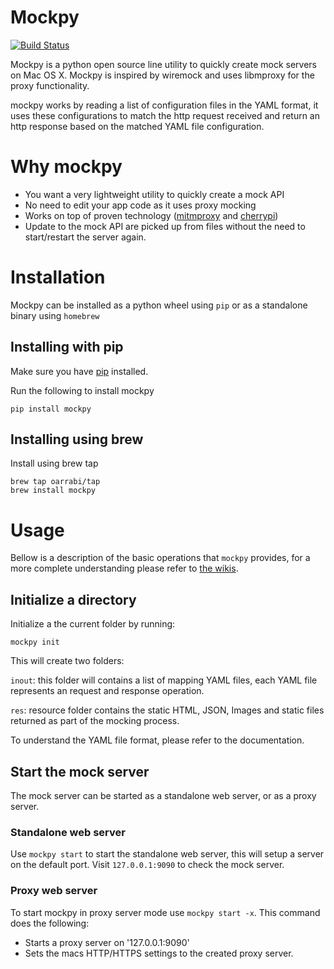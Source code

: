 # Mockpy

[![Build Status](https://travis-ci.org/oarrabi/mockpy.svg?branch=master)](https://travis-ci.org/oarrabi/mockpy)

Mockpy is a python open source line utility to quickly create mock servers on Mac OS X.
Mockpy is inspired by wiremock and uses libmproxy for the proxy functionality.

mockpy works by reading a list of configuration files in the YAML format, it uses these configurations to match the http request received and return an http response based on the matched YAML file configuration.

# Why mockpy
- You want a very lightweight utility to quickly create a mock API
- No need to edit your app code as it uses proxy mocking
- Works on top of proven technology ([mitmproxy](https://mitmproxy.org/) and [cherrypi](http://www.cherrypy.org/))
- Update to the mock API are picked up from files without the need to start/restart the server again.

# Installation

Mockpy can be installed as a python wheel using `pip` or as a standalone binary using `homebrew`

## Installing with pip

Make sure you have [pip](https://pip.pypa.io/en/latest/installing.html) installed.

Run the following to install mockpy

    pip install mockpy

## Installing using brew
Install using brew tap

    brew tap oarrabi/tap
    brew install mockpy

# Usage

Bellow is a description of the basic operations that `mockpy` provides, for a more complete understanding please refer to [the wikis](https://github.com/oarrabi/mockpy/wiki).

## Initialize a directory
Initialize a the current folder by running:

    mockpy init
This will create two folders:    

`inout`: this folder will contains a list of mapping YAML files, each YAML file represents an request and response operation.

`res`: resource folder contains the static HTML, JSON, Images and static files returned as part of the mocking process.

To understand the YAML file format, please refer to the documentation.

## Start the mock server
The mock server can be started as a standalone web server, or as a proxy server.

### Standalone web server
Use `mockpy start` to start the standalone web server, this will setup a server on the default port. Visit `127.0.0.1:9090` to check the mock server.

### Proxy web server
To start mockpy in proxy server mode use `mockpy start -x`. This command does the following:
- Starts a proxy server on '127.0.0.1:9090'
- Sets the macs HTTP/HTTPS settings to the created proxy server.
